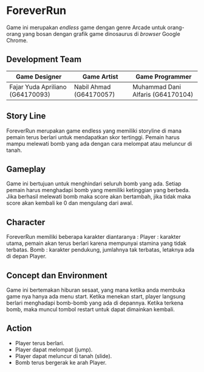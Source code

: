 # ForeverRun
Game ini merupakan *endless* game dengan genre Arcade untuk orang-orang yang bosan dengan grafik game dinosaurus di *browser* Google Chrome. 

## Development Team
| Game Designer | Game Artist | Game Programmer |
| ----- | ----- | ----- |
| Fajar Yuda Apriliano (G64170093) | Nabil Ahmad (G64170057) | Muhammad Dani Alfaris (G64170104) |

## Story Line
ForeverRun merupakan game endless yang memiliki storyline di mana pemain terus berlari untuk mendapatkan skor tertinggi. Pemain harus mampu melewati bomb yang ada dengan cara melompat atau meluncur di tanah.

## Gameplay
Game ini bertujuan untuk menghindari seluruh bomb yang ada. Setiap pemain harus menghadapi bomb yang memiliki ketinggian yang berbeda. Jika berhasil melewati bomb maka score akan bertambah, jika tidak maka score akan kembali ke 0 dan mengulang dari awal.

## Character
ForeverRun memiliki beberapa karakter diantaranya :
Player : karakter utama, pemain akan terus berlari karena mempunyai stamina yang tidak terbatas.
Bomb : karakter pendukung, jumlahnya tak terbatas, letaknya ada di depan Player.

## Concept dan Environment
Game ini bertemakan hiburan sesaat, yang mana ketika anda membuka game nya hanya ada menu start. Ketika menekan start, player langsung berlari menghadapi bomb-bomb yang ada di depannya. Ketika terkena bomb, maka muncul tombol restart untuk dapat dimainkan kembali.

## Action
- Player terus berlari.
- Player dapat melompat (jump).
- Player dapat meluncur di tanah (slide).
- Bomb terus bergerak ke arah Player.
